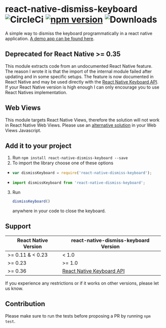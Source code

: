 # react-native-dismiss-keyboard ![CircleCi](https://circleci.com/gh/DanielMSchmidt/react-native-dismiss-keyboard.png?circle-token=905f7ed099611e3f8079a5bf72674beab5e55e50) [![npm version](https://badge.fury.io/js/react-native-dismiss-keyboard.svg)](https://badge.fury.io/js/react-native-dismiss-keyboard) ![Downloads](https://img.shields.io/npm/dm/react-native-dismiss-keyboard.svg)

A simple way to dismiss the keyboard programmatically in a react native application. [A demo app can be found here](https://github.com/DanielMSchmidt/DismissKeyboardExample).

## Deprecated for React Native >= 0.35
This module extracts code from an undocumented React Native feature. The reason I wrote it is that the import of the internal module failed after updating and in some specific setups. The feature is now documented in React Native and may be used directly with the [React Native Keyboard API](https://facebook.github.io/react-native/docs/keyboard.html). If your React Native version is high enough I can only encourage you to use React Natives implementation.

## Web Views
This module targets React Native Views, therefore the solution will not work in React Native Web Views. Please use an [alternative solution](http://stackoverflow.com/questions/8335834/how-can-i-hide-the-android-keyboard-using-javascript) in your Web Views Javascript.

## Add it to your project

1. Run `npm install react-native-dismiss-keyboard --save`
2. To import the library choose one of these options
  - ```js 
    var dismissKeyboard = require('react-native-dismiss-keyboard');
    ```
  - ```js
    import dismissKeyboard from 'react-native-dismiss-keyboard';
    ```
3. Run 
    ```js 
    dismissKeyboard()
    ``` 
   anywhere in your code to close the keyboard.

## Support

| React Native Version          | react-native-dismiss-keyboard Version |
|-------------------------------|---------------------------------------|
| >= 0.11 & < 0.23              | < 1.0                                 |
| >= 0.23                       | >= 1.0                                |
| >= 0.36                       | [React Native Keyboard API](https://facebook.github.io/react-native/docs/0.36/keyboard)|

If you experience any restrictions or if it works on other versions, please let us know.

## Contribution

Please make sure to run the tests before proposing a PR by running `npm test`.
